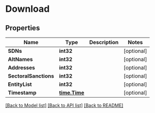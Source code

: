 # Download

## Properties

Name | Type | Description | Notes
------------ | ------------- | ------------- | -------------
**SDNs** | **int32** |  | [optional] 
**AltNames** | **int32** |  | [optional] 
**Addresses** | **int32** |  | [optional] 
**SectoralSanctions** | **int32** |  | [optional] 
**EntityList** | **int32** |  | [optional] 
**Timestamp** | [**time.Time**](time.Time.md) |  | [optional] 

[[Back to Model list]](../README.md#documentation-for-models) [[Back to API list]](../README.md#documentation-for-api-endpoints) [[Back to README]](../README.md)


